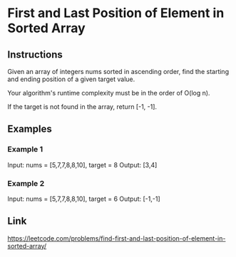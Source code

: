 # First and Last Position of Element in Sorted Array

## Instructions

Given an array of integers nums sorted in ascending order, find the starting and ending position of a given target value.

Your algorithm's runtime complexity must be in the order of O(log n).

If the target is not found in the array, return [-1, -1].

## Examples

### Example 1

Input: nums = [5,7,7,8,8,10], target = 8
Output: [3,4]

### Example 2

Input: nums = [5,7,7,8,8,10], target = 6
Output: [-1,-1]

## Link

<https://leetcode.com/problems/find-first-and-last-position-of-element-in-sorted-array/>
